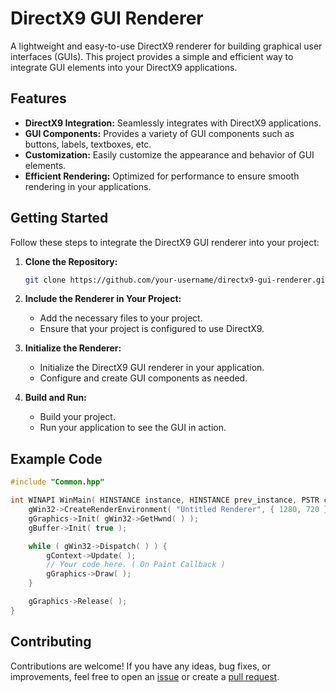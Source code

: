 # DirectX9 GUI Renderer

A lightweight and easy-to-use DirectX9 renderer for building graphical user interfaces (GUIs). This project provides a simple and efficient way to integrate GUI elements into your DirectX9 applications.

## Features

- **DirectX9 Integration:** Seamlessly integrates with DirectX9 applications.
- **GUI Components:** Provides a variety of GUI components such as buttons, labels, textboxes, etc.
- **Customization:** Easily customize the appearance and behavior of GUI elements.
- **Efficient Rendering:** Optimized for performance to ensure smooth rendering in your applications.

## Getting Started

Follow these steps to integrate the DirectX9 GUI renderer into your project:

1. **Clone the Repository:**
   ```bash
   git clone https://github.com/your-username/directx9-gui-renderer.git
   ```

2. **Include the Renderer in Your Project:**
   - Add the necessary files to your project.
   - Ensure that your project is configured to use DirectX9.

3. **Initialize the Renderer:**
   - Initialize the DirectX9 GUI renderer in your application.
   - Configure and create GUI components as needed.

4. **Build and Run:**
   - Build your project.
   - Run your application to see the GUI in action.

## Example Code

```cpp
#include "Common.hpp"

int WINAPI WinMain( HINSTANCE instance, HINSTANCE prev_instance, PSTR cmd, int show_cmd ) {
    gWin32->CreateRenderEnvironment( "Untitled Renderer", { 1280, 720 } );
    gGraphics->Init( gWin32->GetHwnd( ) );
    gBuffer->Init( true );

    while ( gWin32->Dispatch( ) ) {
        gContext->Update( );
        // Your code here. ( On Paint Callback )
        gGraphics->Draw( );
    }

    gGraphics->Release( );
}
```

## Contributing

Contributions are welcome! If you have any ideas, bug fixes, or improvements, feel free to open an [issue](https://github.com/EdwinS7/untitled_project/issues) or create a [pull request](https://github.com/EdwinS7/untitled_project/pulls).
